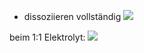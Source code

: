 - dissoziieren vollständig 
![](Pasted%20image%2020240515134302.png)

beim 1:1 Elektrolyt:
![](Pasted%20image%2020240515134333.png)
